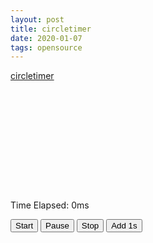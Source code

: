 ```yaml
---
layout: post
title: circletimer
date: 2020-01-07
tags: opensource
---
```


<link rel="stylesheet" type="text/css" href="/assets/vendor/circletimer/circletimer.css">
<style>
#example-timer {
  height: 150px;
  margin: 20px auto;
  width: 150px;
}

h1 {
  color: #17a768;
  font-family: 'Pacifico', cursive;
  font-size: 40pt;
  margin: 40px 0 5px;
  text-align: center;
}

h1 a {
  color: #17a768;
  text-decoration: none;
}

h1 a:hover {
  color: #32dd92;
}

h5 {
  color: #f1601d;
  font-family: 'Raleway', sans-serif;
  font-size: 13pt;
  margin: 0;
  text-align: center;
}

h5 a {
  color: #f1ad1d;
  text-decoration: none;
}

h5 a:hover {
  color: #f1ad1d;
  text-decoration: underline;
}

p {
  color: #bbae93;
}

button {
  background-color: #f1601d;
  border: none;
  border-radius: 3px;
  color: #e7e0d2;
  margin: 0 8px;
  padding: 6px 9px;
}

button:hover {
  background-color: #f1ad1d;
}

pre {
  display: table;
  margin: 20px auto;
  text-align: left;
}

code {
  border-radius: 10px;
}
</style>

[circletimer](https://github.com/abejfehr/circletimer)

<div id="example-timer"></div>
<p>Time Elapsed: <span id="time-elapsed">0</span>ms</p>
<button id="start">Start</button>
<button id="pause">Pause</button>
<button id="stop">Stop</button>
<button id="add">Add 1s</button>

<script>
require(['init'], (init) => {
  require(['jquery'], ($) => {
    require(['circletimer'], (circletimer) => {
      circletimerInit();
    });
  });
});

function circletimerInit() {
  /* Code highlighting */
  //hljs.initHighlightingOnLoad();

  /* Example code */
  $(document).on("ready", function() {
    $("#example-timer").circletimer({
      onComplete: function() {
        alert("Time is up!");
      },
      onUpdate: function(elapsed) {
        $("#time-elapsed").html(Math.round(elapsed));
      },
      timeout: 5000
    });

    $("#start").on("click", function() {
      $("#example-timer").circletimer("start");
    });

    $("#pause").on("click", function() {
      $("#example-timer").circletimer("pause");
    });

    $("#stop").on("click", function() {
      $("#example-timer").circletimer("stop");
    });

    $("#add").on("click", function() {
      $("#example-timer").circletimer("add", 1000);
    });
  })
}
</script>
